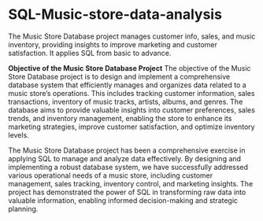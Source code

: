 # SQL-Music-store-data-analysis
The Music Store Database project manages customer info, sales, and music inventory, providing insights to improve marketing and customer satisfaction. It applies SQL from basic to advance.

**Objective of the Music Store Database Project**
The objective of the Music Store Database project is to design and implement a comprehensive database system that efficiently manages and organizes data related to a music store’s operations. This includes tracking customer information, sales transactions, inventory of music tracks, artists, albums, and genres. The database aims to provide valuable insights into customer preferences, sales trends, and inventory management, enabling the store to enhance its marketing strategies, improve customer satisfaction, and optimize inventory levels.

The Music Store Database project has been a comprehensive exercise in applying SQL to manage and analyze data effectively. By designing and implementing a robust database system, we have successfully addressed various operational needs of a music store, including customer management, sales tracking, inventory control, and marketing insights. The project has demonstrated the power of SQL in transforming raw data into valuable information, enabling informed decision-making and strategic planning.
